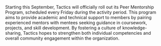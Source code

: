 Starting this September, Tactics will officially roll out its Peer Mentorship Program, scheduled every Friday during the activity period. This program aims to provide academic and technical support to members by pairing experienced mentors with mentees seeking guidance in coursework, projects, and skill development. By fostering a culture of knowledge-sharing, Tactics hopes to strengthen both individual competencies and overall community engagement within the organization.